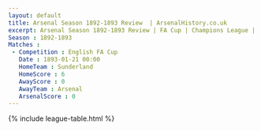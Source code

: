 ```yaml
---
layout: default
title: Arsenal Season 1892-1893 Review  | ArsenalHistory.co.uk
excerpt: Arsenal Season 1892-1893 Review | FA Cup | Champions League | League Cup 
Season : 1892-1893
Matches :
 - Competition : English FA Cup
   Date : 1893-01-21 00:00
   HomeTeam : Sunderland
   HomeScore : 6
   AwayScore : 0
   AwayTeam : Arsenal
   ArsenalScore : 0
---
```



{% include league-table.html %}